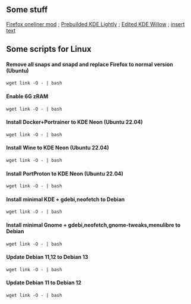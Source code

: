 ## Some stuff
[Firefox oneliner mod](https://github.com/dsys1100/OnelineProton_mod) ; [Prebuilded KDE Lightly](https://github.com/dsys1100/stuff/tree/main/KDE_Lightly) ; [Edited KDE Willow](https://github.com/dsys1100/stuff/tree/main/KDE_Willow) ; [insert text](https://github.com/dsys1100)


## Some scripts for Linux

#### Remove all snaps and snapd and replace Firefox to normal version (Ubuntu)
```
wget link -O - | bash
```

#### Enable 6G zRAM
```
wget link -O - | bash
```

#### Install Docker+Portrainer to KDE Neon (Ubuntu 22.04)
```
wget link -O - | bash
```

#### Install Wine to KDE Neon (Ubuntu 22.04)
```
wget link -O - | bash
```

#### Install PortProton to KDE Neon (Ubuntu 22.04)
```
wget link -O - | bash
```

#### Install minimal KDE + gdebi,neofetch to Debian
```
wget link -O - | bash
```

#### Install minimal Gnome + gdebi,neofetch,gnome-tweaks,menulibre to Debian
```
wget link -O - | bash
```

#### Update Debian 11,12 to Debian 13
```
wget link -O - | bash
```

#### Update Debian 11 to Debian 12
```
wget link -O - | bash
```
